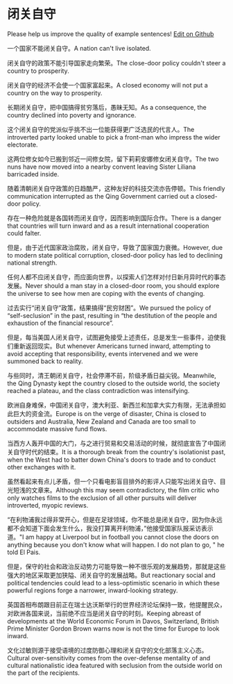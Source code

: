 # 闭关自守

Please help us improve the quality of example sentences! [Edit on Github](https://github.com/jiyushe/jiyu-example-sentence-source/blob/main/chinese/biguanzishou.md)

<p><span class="chinese">一个国家不能闭关自守。</span><span class="english">A nation can't live isolated.</span></p>

<p><span class="chinese">闭关自守的政策不能引导国家走向繁荣。</span><span class="english">The close-door policy couldn't steer a country to prosperity.</span></p>

<p><span class="chinese">闭关自守的经济不会使一个国家富起来。</span><span class="english">A closed economy will not put a country on the way to prosperity.</span></p>

<p><span class="chinese">长期闭关自守，把中国搞得贫穷落后，愚昧无知。</span><span class="english">As a consequence, the country declined into poverty and ignorance.</span></p>

<p><span class="chinese">这个闭关自守的党派似乎挑不出一位能获得更广泛选民的代言人。</span><span class="english">The introverted party looked unable to pick a front-man who impress the wider electorate.</span></p>

<p><span class="chinese">这两位修女如今已搬到邻近一间修女院，留下莉莉安娜修女闭关自守。</span><span class="english">The two nuns have now moved into a nearby convent leaving Sister Liliana barricaded inside.</span></p>

<p><span class="chinese">随着清朝闭关自守政策的日趋酷严，这种友好的科技交流亦告停顿。</span><span class="english">This friendly communication interrupted as the Qing Government carried out a closed-door policy.</span></p>

<p><span class="chinese">存在一种危险就是各国转而闭关自守，因而影响到国际合作。</span><span class="english">There is a danger that countries will turn inward and as a result international cooperation could falter.</span></p>

<p><span class="chinese">但是，由于近代国家政治腐败，闭关自守，导致了国家国力衰微。</span><span class="english">However, due to modern state political corruption, closed-door policy has led to declining national strength.</span></p>

<p><span class="chinese">任何人都不应闭关自守，而应面向世界，以探索人们怎样对付日新月异时代的事态发展。</span><span class="english">Never should a man stay in a closed-door room, you should explore the universe to see how men are coping with the events of changing.</span></p>

<p><span class="chinese">过去实行“闭关自守”政策，结果搞得“民穷财困”。</span><span class="english">We pursued the policy of “self-seclusion” in the past, resulting in “the destitution of the people and exhaustion of the financial resource”.</span></p>

<p><span class="chinese">但是，每当美国人闭关自守，试图避免接受上述责任，总是发生一些事件，迫使我们重新返回现实。</span><span class="english">But whenever Americans turned inward, attempting to avoid accepting that responsibility, events intervened and we were summoned back to reality.</span></p>

<p><span class="chinese">与些同时，清王朝闭关自守，社会停滞不前，阶级矛盾日益尖锐。</span><span class="english">Meanwhile, the Qing Dynasty kept the country closed to the outside world, the society reached a plateau, and the class contradiction was intensifying.</span></p>

<p><span class="chinese">欧洲自身难保，中国闭关自守，澳大利亚、新西兰和加拿大实力有限，无法承担如此巨大的资金流。</span><span class="english">Europe is on the verge of disaster, China is closed to outsiders and Australia, New Zealand and Canada are too small to accommodate massive fund flows.</span></p>

<p><span class="chinese">当西方人轰开中国的大门，与之进行贸易和交易活动的时候，就彻底宣告了中国闭关自守时代的结束。</span><span class="english">It is a thorough break from the country's isolationist past, when the West had to batter down China's doors to trade and to conduct other exchanges with it.</span></p>

<p><span class="chinese">虽然看起来有点儿矛盾，但一个只看电影盲目排外的影评人只能写出闭关自守、目光短浅的文章来。</span><span class="english">Although this may seem contradictory, the film critic who only watches films to the exclusion of all other pursuits will deliver introverted, myopic reviews.</span></p>

<p><span class="chinese">“在利物浦我过得非常开心，但是在足球领域，你不能总是闭关自守，因为你永远都不会知道下面会发生什么，我没打算离开利物浦，”他接受国家队报采访表示道。</span><span class="english">"I am happy at Liverpool but in football you cannot close the doors on anything because you don't know what will happen. I do not plan to go, " he told El Pais.</span></p>

<p><span class="chinese">但是，保守的社会和政治反动势力可能导致一种不很乐观的发展趋势，那就是这些强大的地区采取更加狭隘、闭关自守的发展战略。</span><span class="english">But reactionary social and political tendencies could lead to a less-optimistic scenario in which these powerful regions forge a narrower, inward-looking strategy.</span></p>

<p><span class="chinese">英国首相布朗跟目前正在瑞士达沃斯举行的世界经济论坛保持一致，他提醒民众，对欧洲各国来说，当前绝不应当是闭关自守的时刻。</span><span class="english">Keeping abreast of developments at the World Economic Forum in Davos, Switzerland, British Prime Minister Gordon Brown warns now is not the time for Europe to look inward.</span></p>

<p><span class="chinese">文化过敏则源于接受语境的过度防御心理和闭关自守的文化部落主义心态。</span><span class="english">Cultural over-sensitivity comes from the over-defense mentality of and cultural nationalistic idea featured with seclusion from the outside world on the part of the recipients.</span></p>

